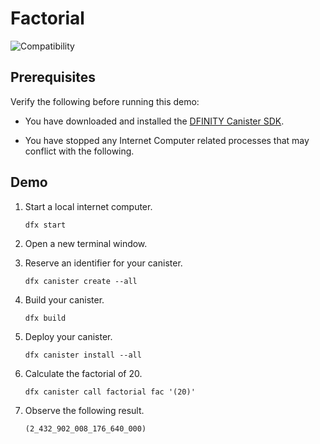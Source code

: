 # Factorial

![Compatibility](https://img.shields.io/badge/compatibility-0.6.20-blue)

## Prerequisites

Verify the following before running this demo:

*  You have downloaded and installed the [DFINITY Canister
   SDK](https://sdk.dfinity.org).

*  You have stopped any Internet Computer related processes that may conflict
   with the following.

## Demo

1. Start a local internet computer.

   ```text
   dfx start
   ```

1. Open a new terminal window.

1. Reserve an identifier for your canister.

   ```text
   dfx canister create --all
   ```

1. Build your canister.

   ```text
   dfx build
   ```

1. Deploy your canister.

   ```text
   dfx canister install --all
   ```

1. Calculate the factorial of 20.

   ```text
   dfx canister call factorial fac '(20)'
   ```

1. Observe the following result.

   ```text
   (2_432_902_008_176_640_000)
   ```
